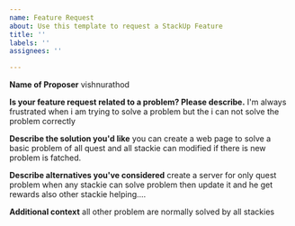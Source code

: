 ```yaml
---
name: Feature Request
about: Use this template to request a StackUp Feature
title: ''
labels: ''
assignees: ''

---
```


**Name of Proposer**
vishnurathod

**Is your feature request related to a problem? Please describe.**
I'm always frustrated when i am trying to solve a problem but the i can not solve the problem correctly

**Describe the solution you'd like**
you can create a web page to solve a basic problem of all quest and all stackie can modified if there is new problem is fatched.

**Describe alternatives you've considered**
create a server for only quest problem when any stackie can solve problem then update it and he get rewards also other stackie helping....

**Additional context**
all other problem are normally solved by all stackies
